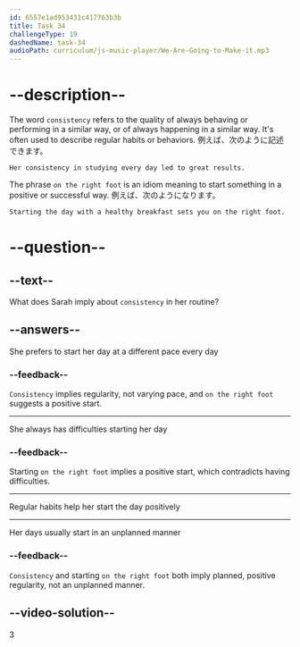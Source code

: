 ```yaml
---
id: 6557e1ad953431c417763b3b
title: Task 34
challengeType: 19
dashedName: task-34
audioPath: curriculum/js-music-player/We-Are-Going-to-Make-it.mp3
---
```


<!--
AUDIO REFERENCE: 
Sarah: It's my pleasure. It's the consistency that helps me start the day on the right foot.
-->

# --description--

The word `consistency` refers to the quality of always behaving or performing in a similar way, or of always happening in a similar way. It's often used to describe regular habits or behaviors. 例えば、次のように記述できます。

`Her consistency in studying every day led to great results.`

The phrase `on the right foot` is an idiom meaning to start something in a positive or successful way. 例えば、次のようになります。

`Starting the day with a healthy breakfast sets you on the right foot.`

# --question--

## --text--

What does Sarah imply about `consistency` in her routine?

## --answers--

She prefers to start her day at a different pace every day

### --feedback--

`Consistency` implies regularity, not varying pace, and `on the right foot` suggests a positive start.

---

She always has difficulties starting her day

### --feedback--

Starting `on the right foot` implies a positive start, which contradicts having difficulties.

---

Regular habits help her start the day positively

---

Her days usually start in an unplanned manner

### --feedback--

`Consistency` and starting `on the right foot` both imply planned, positive regularity, not an unplanned manner.

## --video-solution--

3
